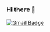 ### Hi there 👋

<!--
**Younyeojin/Younyeojin** is a ✨ _special_ ✨ repository because its `README.md` (this file) appears on your GitHub profile.

Here are some ideas to get you started:

- 🔭 I’m currently working on ...
- 🌱 I’m currently learning ...
- 👯 I’m looking to collaborate on ...
- 🤔 I’m looking for help with ...
- 💬 Ask me about ...
- 📫 How to reach me: ...
- 😄 Pronouns: ...
- ⚡ Fun fact: ...
-->
[![Gmail Badge](https://img.shields.io/badge/Naver-2db400?style=flat-square&logo=Gmail&logoColor=white&link=mailto:yjyoon2107@naver.com)](mailto:yjyoon2107@naver.com)
